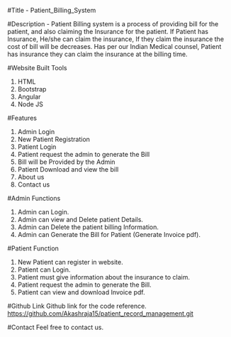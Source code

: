 #Title - 
Patient_Billing_System


#Description - 
Patient Billing system is a process of providing bill for the patient, and also claiming the Insurance for the patient.
If Patient has Insurance, He/she can claim the insurance, If they claim the insurance the cost of bill will be decreases.
Has per our Indian Medical counsel, Patient has insurance they can claim the insurance at the billing time.


#Website Built Tools
1) HTML
2) Bootstrap
3) Angular
4) Node JS


#Features
1) Admin Login
2) New Patient Registration
3) Patient Login
4) Patient request the admin to generate the Bill
5) Bill will be Provided by the Admin
6) Patient Download and view the bill
7) About us
8) Contact us 


#Admin Functions
1) Admin can Login.
2) Admin can view and Delete patient Details.
3) Admin can Delete the patient billing Information.
4) Admin can Generate the Bill for Patient (Generate Invoice pdf).


#Patient Function
1) New Patient can register in website.
2) Patient can Login.
3) Patient must give information about the insurance to claim.
4) Patient request the admin to generate the Bill.
5) Patient can view and download Invoice pdf.


#Github Link
Github link for the code reference.
https://github.com/Akashraja15/patient_record_management.git


#Contact 
Feel free to contact us.

